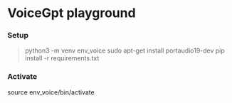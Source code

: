 # VoiceGpt playground
### Setup
> python3 -m venv env_voice
> sudo apt-get install portaudio19-dev
> pip install -r requirements.txt

### Activate
source env_voice/bin/activate

